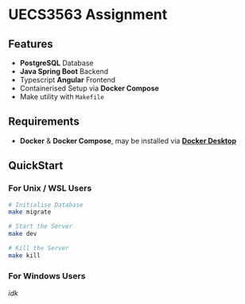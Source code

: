 # UECS3563 Assignment

## Features
* **PostgreSQL** Database
* **Java Spring Boot** Backend
* Typescript **Angular** Frontend
* Containerised Setup via **Docker Compose**
* Make utility with `Makefile`

## Requirements
* **Docker** & **Docker Compose**, may be installed via [**Docker Desktop**](https://www.docker.com/products/docker-desktop/)

## QuickStart
### For Unix / WSL Users
```sh
# Initialise Database
make migrate

# Start the Server
make dev

# Kill the Server
make kill
```
### For Windows Users
*idk*